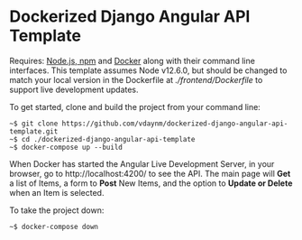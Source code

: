 # Dockerized Django Angular API Template

Requires: [Node.js, npm](https://nodejs.org/) and [Docker](https://www.docker.com/get-started) along with their command line interfaces. This template assumes Node v12.6.0, but should be changed to match your local version in the Dockerfile at *./frontend/Dockerfile* to support live development updates.


To get started, clone and build the project from your command line:
```
~$ git clone https://github.com/vdaynm/dockerized-django-angular-api-template.git
~$ cd ./dockerized-django-angular-api-template
~$ docker-compose up --build
```

When Docker has started the Angular Live Development Server, in your browser, go to http://localhost:4200/ to see the API. The main page will **Get** a list of Items, a form to **Post** New Items, and the option to **Update or Delete** when an Item is selected.


To take the project down:
```
~$ docker-compose down
```

